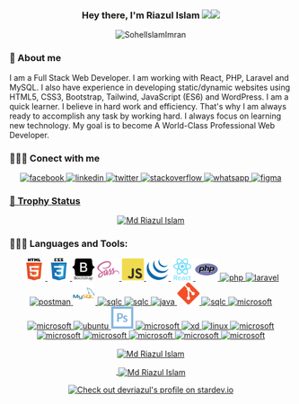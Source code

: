   
<h3 align="center">Hey there, I'm Riazul Islam <img src="https://media.giphy.com/media/hvRJCLFzcasrR4ia7z/giphy.gif" width="28"><img src="https://emojis.slackmojis.com/emojis/images/1531849430/4246/blob-sunglasses.gif?1531849430" width="28"/></h3>

<p align="center">
<img src="https://komarev.com/ghpvc/?username=SohelIslamImran&label=Profile%20views&color=0e75b6&style=flat" alt="SohelIslamImran" />
</p>

### 📖 About me

I am a Full Stack Web Developer. I am working with React, PHP, Laravel and MySQL. I also have experience in developing static/dynamic websites using HTML5, CSS3, Bootstrap, Tailwind, JavaScript (ES6) and WordPress. I am a quick learner. I believe in hard work and efficiency. That's why I am always ready to accomplish any task by working hard. I always focus on learning new technology. My goal is to become A World-Class Professional Web Developer. 

 ### 🕵🏻‍♂️ Conect with me
 
  <p align="center">
 <a href="https://www.facebook.com/WhoIsRiaz/" target="_blank"> <img src="https://www.vectorlogo.zone/logos/facebook/facebook-icon.svg" alt="facebook" width="30" height="30"/>
 <a href="https://www.linkedin.com/in/devriazul/" target="_blank"> <img src="https://www.vectorlogo.zone/logos/linkedin/linkedin-icon.svg" alt="linkedin" width="30" height="30"/>
<!--   <a href="https://codepen.io/devriazul" target="_blank"> <img src="https://www.vectorlogo.zone/logos/codepen/codepen-icon.svg" alt="codepen" width="30" height="30"/> -->
 <a href="https://twitter.com/devriazul" target="_blank"> <img src="https://www.vectorlogo.zone/logos/twitter/twitter-icon.svg" alt="twitter" width="30" height="30"/>
 <a href="overflow.com/users/16483163/md-riazul-islam" target="_blank"> <img src="https://www.vectorlogo.zone/logos/stackoverflow/stackoverflow-icon.svg" alt="stackoverflow" width="30" height="30"/>
<!--   <a href="https://www.pinterest.com/rootriaz/_saved/" target="_blank"> <img src="https://www.vectorlogo.zone/logos/pinterest/pinterest-icon.svg" alt="pinterest" width="30" height="30"/> -->
<!--   <a href="" target="_blank"> <img src="https://www.vectorlogo.zone/logos/skype/skype-icon.svg" alt="skype" width="30" height="30"/> -->
  <a href="https://api.whatsapp.com/send?phone=8801722754100" target="_blank"> <img src="https://www.vectorlogo.zone/logos/whatsapp/whatsapp-icon.svg" alt="whatsapp" width="30" height="30"/>
  <a href="https://www.figma.com/files/user/989569216476556595?fuid=989569216476556595" target="_blank"> <img src="https://www.vectorlogo.zone/logos/figma/figma-icon.svg" alt="figma" width="30" height="30"/>
  </p>
   
### 🤵 Trophy Status
   
<p align="center"> <a href="https://github.com/ryo-ma/github-profile-trophy"><img src="https://github-profile-trophy.vercel.app/?username=devriazul" alt="Md Riazul Islam" /></a> </p>

  
### 👨🏻‍💻 Languages and Tools:
<p align="center">
 <a href="https://www.w3.org/html/" target="_blank"> <img src="https://raw.githubusercontent.com/devicons/devicon/master/icons/html5/html5-original-wordmark.svg" alt="html5" width="40" height="40"/> </a> 
 <a href="https://www.w3schools.com/css/" target="_blank"> <img src="https://raw.githubusercontent.com/devicons/devicon/master/icons/css3/css3-original-wordmark.svg" alt="css3" width="40" height="40"/> </a>
<a href="https://getbootstrap.com" target="_blank"> <img src="https://raw.githubusercontent.com/devicons/devicon/master/icons/bootstrap/bootstrap-plain-wordmark.svg" alt="bootstrap" width="40" height="40"/></a>
 <a href="https://sass-lang.com" target="_blank"> <img src="https://raw.githubusercontent.com/devicons/devicon/master/icons/sass/sass-original.svg" alt="sass" width="40" height="40"/> </a> 
 <a href="https://developer.mozilla.org/en-US/docs/Web/JavaScript" target="_blank"> <img src="https://raw.githubusercontent.com/devicons/devicon/master/icons/javascript/javascript-original.svg" alt="javascript" width="40" height="40"/> </a> 
 <a href="https://developer.mozilla.org/en-US/docs/Web/JavaScript" target="_blank"> <img src="https://raw.githubusercontent.com/devicons/devicon/master/icons/jquery/jquery-original.svg" alt="jquery" width="40" height="40"/> </a> 
<a href="https://reactjs.org/" target="_blank"> <img src="https://raw.githubusercontent.com/devicons/devicon/master/icons/react/react-original-wordmark.svg" alt="react" width="40" height="40"/> </a> 
 <a href="https://www.php.net" target="_blank"> <img src="https://raw.githubusercontent.com/devicons/devicon/master/icons/php/php-original.svg" alt="php" width="40" height="40"/> </a> 
 <a href="https://www.php.net" target="_blank"> <img src="https://www.vectorlogo.zone/logos/wordpress/wordpress-icon.svg" alt="php" width="40" height="40"/> </a> 
 <a href="https://laravel.com/" target="_blank"> <img src="https://www.vectorlogo.zone/logos/laravel/laravel-icon.svg" alt="laravel" width="40" height="40"/> </a>
 <a href="https://postman.com" target="_blank"> <img src="https://www.vectorlogo.zone/logos/getpostman/getpostman-icon.svg" alt="postman" width="40" height="40"/> </a> 
<a href="https://www.mysql.com/" target="_blank"> <img src="https://raw.githubusercontent.com/devicons/devicon/master/icons/mysql/mysql-original-wordmark.svg" alt="mysql" width="40" height="40"/> </a>  
 <a href="https://www.sqlite.org/" target="_blank"> <img src="https://www.vectorlogo.zone/logos/sqlite/sqlite-icon.svg" alt="sqlc" width="40" height="40"/> </a>
  <a href="https://www.sqlite.org/" target="_blank"> <img src="https://www.vectorlogo.zone/logos/firebase/firebase-ar21.svg" alt="sqlc" width="60" height="40"/> </a>
 <a href="https://www.java.com/" target="_blank"> <img src="https://www.vectorlogo.zone/logos/java/java-icon.svg" alt="java" width="40" height="40"/> </a> 
 <a href="https://github.com" target="_blank"> <img src="https://raw.githubusercontent.com/devicons/devicon/master/icons/git/git-plain.svg" alt="git" width="40" height="40"/> </a> 
 <a href="https://www.sqlite.org/" target="_blank"> <img src="https://www.vectorlogo.zone/logos/github/github-tile.svg" alt="sqlc" width="40" height="40"/> </a>
 <a href="" target="_blank"> <img src="https://www.vectorlogo.zone/logos/visualstudio_code/visualstudio_code-icon.svg" alt="microsoft" width="40" height="40"/>
 <a href="" target="_blank"> <img src="https://www.vectorlogo.zone/logos/jetbrains/jetbrains-icon.svg" alt="microsoft" width="40" height="40"/>
 <a href="https://ubuntu.com/" target="_blank"> <img src="https://raw.githubusercontent.com/gilbarbara/logos/804dc257b59e144eaca5bc6ffd16949752c6f789/logos/ubuntu.svg" alt="ubuntu" width="40" height="40"/> </a>
<a href="https://www.photoshop.com/en" target="_blank"> <img src="https://raw.githubusercontent.com/devicons/devicon/master/icons/photoshop/photoshop-line.svg" alt="photoshop" width="40" height="40"/> </a>
 <a href="" target="_blank"> <img src="https://www.vectorlogo.zone/logos/adobe_illustrator/adobe_illustrator-icon.svg" alt="microsoft" width="40" height="40"/>
<a href="https://www.adobe.com/products/xd.html" target="_blank"> <img src="https://cdn.worldvectorlogo.com/logos/adobe-xd.svg" alt="xd" width="40" height="40"/> </a>
 <a href="" target="_blank"> <img src="https://www.vectorlogo.zone/logos/linux/linux-icon.svg" alt="linux" width="40" height="40"/>
  <a href="" target="_blank"> <img src="https://www.vectorlogo.zone/logos/microsoft/microsoft-icon.svg" alt="microsoft" width="40" height="40"/>
    <a href="" target="_blank"> <img src="https://www.vectorlogo.zone/logos/gitkraken/gitkraken-icon.svg" alt="microsoft" width="40" height="40"/>
      <a href="" target="_blank"> <img src="https://www.vectorlogo.zone/logos/docker/docker-icon.svg" alt="microsoft" width="40" height="40"/>
        <a href="" target="_blank"> <img src="https://www.vectorlogo.zone/logos/digitalocean/digitalocean-official.svg" alt="microsoft" width="40" height="40"/>
          <a href="" target="_blank"> <img src="https://www.vectorlogo.zone/logos/amazon_aws/amazon_aws-icon.svg" alt="microsoft" width="40" height="40"/>
            <a href="" target="_blank"> <img src="https://www.vectorlogo.zone/logos/figma/figma-icon.svg" alt="microsoft" width="40" height="40"/>
  
   </p>

  

<p align="center"><img align="center" src="https://github-readme-stats.vercel.app/api/top-langs?username=devriazul&show_icons=true&locale=en&layout=compact" alt="Md Riazul Islam"/></br></p>
<!--    <p align="center"><img align="center" src="https://ecommerce-laravel-app.herokuapp.com?user=devriazul&theme=ayu-light&date_format=M%20j%5B%2C%20Y%5D" alt="Md Riazul Islam"/></br></p>
    -->
<!--    [![GitHub Streak](https://ecommerce-laravel-app.herokuapp.com?user=devriazul&theme=ayu-light&date_format=M%20j%5B%2C%20Y%5D)](https://git.io/streak-stats) -->
   
    

<p align="center">&nbsp;<img align="center" src="https://github-readme-stats.vercel.app/api?username=devriazul&show_icons=true&locale=en" alt="Md Riazul Islam"/ ></br></p>

    
   
<!-- <p align="center"><img align="center" src="https://github-readme-streak-stats.herokuapp.com/?user=devriazul&" alt="Md Riazul Islam" /></p> -->
  

<!-- ![GitHub Activity Graph](https://activity-graph.herokuapp.com/graph?username=devriazul)   -->
<p align="center" href="https://stardev.io/developers/devriazul"><img alt="Check out devriazul&apos;s profile on stardev.io" src="https://stardev.io/developers/devriazul/badge/languages/locality.svg" /></p>
